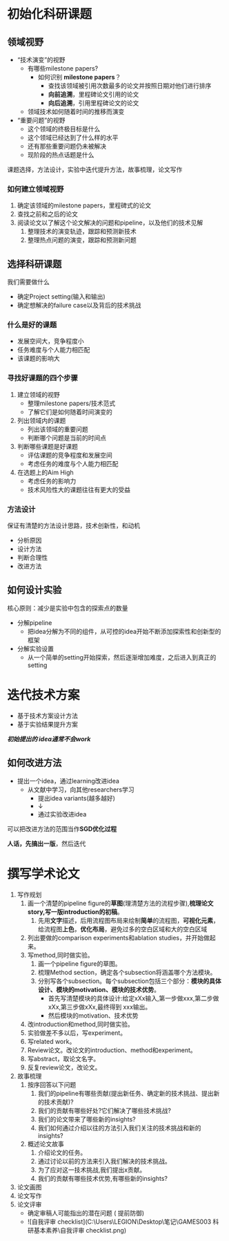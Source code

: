 # 初始化科研课题

## 领域视野

- “技术演变”的视野
  - 有哪些milestone papers?
    - 如何识别 **milestone papers**？
      - 查找该领域被引用次数最多的论文并按照日期对他们进行排序
      - **向前追溯**，里程碑论文引用的论文
      - **向后追溯**，引用里程碑论文的论文
  - 领域技术如何随着时间的推移而演变
- “重要问题”的视野
  - 这个领域的终极目标是什么
  - 这个领域已经达到了什么样的水平
  - 还有那些重要问题仍未被解决
  - 现阶段的热点话题是什么

课题选择，方法设计，实验中迭代提升方法，故事梳理，论文写作

### 如何建立领域视野

1. 确定该领域的milestone papers，里程碑式的论文
2. 查找之前和之后的论文
3. 阅读论文以了解这个论文解决的问题和pipeline，以及他们的技术见解
   1. 整理技术的演变轨迹，跟踪和预测新技术
   2. 整理热点问题的演变，跟踪和预测新问题

## 选择科研课题

我们需要做什么

- 确定Project setting(输入和输出)
- 确定想解决的failure case以及背后的技术挑战

### 什么是好的课题

- 发展空间大，竞争程度小
- 任务难度与个人能力相匹配
- 该课题的影响大

### 寻找好课题的四个步骤

1. 建立领域的视野
   - 整理milestone papers/技术范式
   - 了解它们是如何随着时间演变的
2. 列出领域内的课题
   - 列出该领域的重要问题
   - 判断哪个问题是当前的时间点
3. 判断哪些课题是好课题
   - 评估课题的竞争程度和发展空间
   - 考虑任务的难度与个人能力相匹配
4. 在选题上的Aim High
   - 考虑任务的影响力
   - 技术风险性大的课题往往有更大的受益

### 方法设计

保证有清楚的方法设计思路，技术创新性，和动机

- 分析原因
- 设计方法
- 判断合理性
- 改进方法

## 如何设计实验

核心原则：减少是实验中包含的探索点的数量

- 分解pipeline
  - 把idea分解为不同的组件，从可控的idea开始不断添加探索性和创新型的框架
- 分解实验设置
  - 从一个简单的setting开始探索，然后逐渐增加难度，之后进入到真正的setting

# 迭代技术方案

- 基于技术方案设计方法
- 基于实验结果提升方案

***初始提出的 idea通常不会work***

## 如何改进方法

- 提出一个idea，通过learning改进idea
  - 从文献中学习，向其他researchers学习 
    - 提出idea variants(越多越好)
    -  ↓
    - 通过实验改进idea

可以把改进方法的范围当作**SGD优化过程**

**人话，先搞出一版**，然后迭代

# 撰写学术论文

1. 写作规划
   1. 画一个清楚的pipeline figure的**草图**(理清楚方法的流程步骤),**梳理论文story,**写一版introduction的**初稿**。
      1. 先用**文字**描述，后用流程图布局来绘制**简单**的流程图，**可视化元素**，给流程图**上色**，**优化布局**，避免过多的空白区域和大的空白区域
   2. 列出要做的comparison experiments和ablation studies，并开始做起来。
   3. 写method,同时做实验。
      1. 画一个pipeline figure的草图。
      2. 梳理Method section，确定各个subsection将涵盖哪个方法模块。
      3. 分别写各个subsection。每个subsection包括三个部分：**模块的具体设计、模块的motivation、模块的技术优势**。
         - 首先写清楚模块的具体设计:给定xXx输入,第一步做xxx,第二步做xXx,第三步做xXx,最终得到 xxx输出。
         - 然后模块的motivation、技术优势
   4. 改introduction和method,同时做实验。
   5. 实验做差不多以后，写experiment。
   6. 写related work。
   7. Review论文。改论文的introduction、method和experiment。
   8. 写abstract，取论文名字。
   9. 反复review论文，改论文。
2. 故事梳理
   1. 按序回答以下问题 
      1. 我们的pipeline有哪些贡献(提出新任务、确定新的技术挑战、提出新的技术贡献)? 
      2. 我们的贡献有哪些好处?它们解决了哪些技术挑战? 
      3. 我们的论文带来了哪些新的insights? 
      4. 我们如何通过介绍以往的方法引入我们关注的技术挑战和新的insights? 
   2. 概述论文故事 
      1. 介绍论文的任务。 
      2. 通过讨论以前的方法来引入我们解决的技术挑战。 
      3. 为了应对这一技术挑战,我们提出x贡献。 
      4. 我们的贡献有哪些技术优势,有哪些新的insights?
3. 论文画图
4. 论文写作
5. 论文评审
   - 确定审稿人可能指出的潜在问题 ( 提前防御)
   - ![自我评审 checklist](C:\Users\LEGION\Desktop\笔记\GAMES003 科研基本素养\自我评审 checklist.png)

